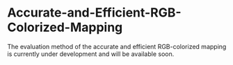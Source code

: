 # Accurate-and-Efficient-RGB-Colorized-Mapping
The evaluation method of the accurate and efficient RGB-colorized mapping is currently under development and will be available soon.
